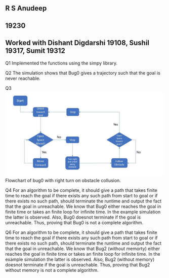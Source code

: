 ## R S Anudeep
## 19230

## Worked with Dishant Digdarshi 19108, Sushil 19317, Sumit 19312

Q1
Implemented the functions using the simpy library.

Q2
The simulation shows that Bug0 gives a trajectory such that the goal is never reachable.

Q3 
![](q3.png)
Flowchart of bug0 with right turn on obstacle collusion.

Q4
For an algorithm to be complete, it should give a path that takes finite time to reach the goal if there exists any such path from start to goal or if there exists no such path, should terminate the runtime and output the fact that the goal in unreachable.
We know that Bug0 either reaches the goal in finite time or takes an finite loop for infinite time. In the example simulation the latter is observed. Also, Bug0 doesnot terminate if the goal is unreachable. Thus, proving that Bug0 is not a complete algorithm.


Q6
For an algorithm to be complete, it should give a path that takes finite time to reach the goal if there exists any such path from start to goal or if there exists no such path, should terminate the runtime and output the fact that the goal in unreachable.
We know that Bug2 (without memorty) either reaches the goal in finite time or takes an finite loop for infinite time. In the example simulation the latter is observed. Also, Bug2 (without memory) doesnot terminate if the goal is unreachable. Thus, proving that Bug2 without memory is not a complete algorithm.
